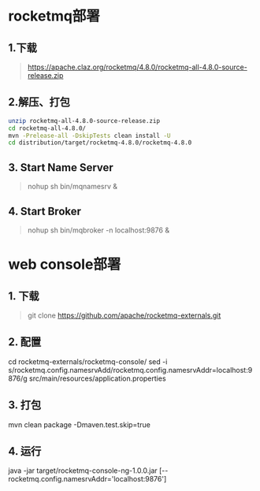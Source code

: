 # rocketmq部署
##  1.下载
> https://apache.claz.org/rocketmq/4.8.0/rocketmq-all-4.8.0-source-release.zip

##  2.解压、打包
~~~ bash
unzip rocketmq-all-4.8.0-source-release.zip
cd rocketmq-all-4.8.0/
mvn -Prelease-all -DskipTests clean install -U
cd distribution/target/rocketmq-4.8.0/rocketmq-4.8.0
~~~

## 3. Start Name Server
> nohup sh bin/mqnamesrv &

## 4. Start Broker
> nohup sh bin/mqbroker -n localhost:9876 &

# web console部署
## 1. 下载
> git clone  https://github.com/apache/rocketmq-externals.git

## 2. 配置
cd rocketmq-externals/rocketmq-console/
sed -i s/rocketmq.config.namesrvAdd/rocketmq.config.namesrvAddr=localhost:9876/g src/main/resources/application.properties

## 3. 打包
mvn clean package -Dmaven.test.skip=true

## 4. 运行
java -jar target/rocketmq-console-ng-1.0.0.jar [--rocketmq.config.namesrvAddr='localhost:9876']
